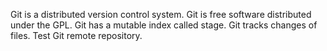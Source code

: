 Git is a distributed version control system.
Git is free software distributed under the GPL.
Git has a mutable index called stage.
Git tracks changes of files.
Test Git remote repository.
